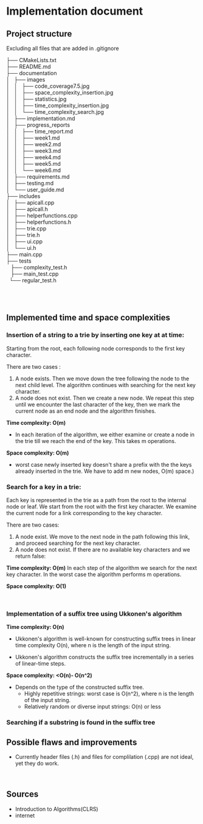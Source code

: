 # Implementation document

## Project structure 

Excluding all files that are added in .gitignore

├── CMakeLists.txt <br />
├── README.md <br />
├── documentation <br />
│   ├── images <br />
│   │   ├── code_coverage7.5.jpg <br />
│   │   ├── space_complexity_insertion.jpg <br />
│   │   ├── statistics.jpg <br />
│   │   ├── time_complexity_insertion.jpg <br />
│   │   └── time_complexity_search.jpg <br />
│   ├── implementation.md <br />
│   ├── progress_reports <br />
│   │   ├── time_report.md <br />
│   │   ├── week1.md <br />
│   │   ├── week2.md <br />
│   │   ├── week3.md <br />
│   │   ├── week4.md <br />
│   │   ├── week5.md <br />
│   │   └── week6.md <br />
│   ├── requirements.md <br />
│   ├── testing.md <br />
│   └── user_guide.md <br />
├── includes <br />
│   ├── apicall.cpp <br />
│   ├── apicall.h <br />
│   ├── helperfunctions.cpp <br />
│   ├── helperfunctions.h <br />
│   ├── trie.cpp <br />
│   ├── trie.h <br />
│   ├── ui.cpp <br />
│   └── ui.h <br />
├── main.cpp <br />
├── tests <br />
    ├── complexity_test.h <br />
    ├── main_test.cpp <br />
    └── regular_test.h <br />


<br />
<br />

## Implemented time and space complexities 

### Insertion of a string to a trie by inserting one key at at time:

Starting from the root, each following node corresponds to the first key character. 

There are two cases :

1) A node exists. Then we move down the tree following the node to the next child level. The algorithm continues with searching for the next key character.
2) A node does not exist. Then we create a new node. We repeat this step until we encounter the last character of the key, then we mark the current node as an end node and the algorithm finishes.

**Time complexity: O(m)**
 - In each iteration of the algorithm, we either examine or create a node in the trie till we reach the end of the key. This takes m operations.

**Space complexity: O(m)**
 -  worst case newly inserted key doesn't share a prefix with the the keys already inserted in the trie. We have to add m new nodes, O(m) space.)

### Search for a key in a trie:

Each key is represented in the trie as a path from the root to the internal node or leaf. We start from the root with the first key character. We examine the current node for a link corresponding to the key character. 

There are two cases:

1) A node exist. We move to the next node in the path following this link, and proceed searching for the next key character.
2) A node does not exist. If there are no available key characters and we return false:


**Time complexity: O(m)**
 In each step of the algorithm we search for the next key character. In the worst case the algorithm performs m operations.

**Space complexity: O(1)**

<br />

### Implementation of a suffix tree using Ukkonen's algorithm


**Time complexity: O(n)**

- Ukkonen's algorithm is well-known for constructing suffix trees in linear time complexity O(n), where n is the length of the input string.

- Ukkonen's algorithm constructs the suffix tree incrementally in a series of linear-time steps.

**Space complexity: <O(n)- O(n^2)**

- Depends on the type of the constructed suffix tree.
  - Highly repetitive strings: worst case is O(n^2), where n is the length of the input string.
  - Relatively random or diverse input strings: O(n) or less

### Searching if a substring is found in the suffix tree




## Possible flaws and improvements

 - Currently header files (.h) and files for complilation (.cpp) are not ideal, yet they do work.
<br />


## Sources

- Introduction to Algorithms(CLRS)
- internet
<br />

